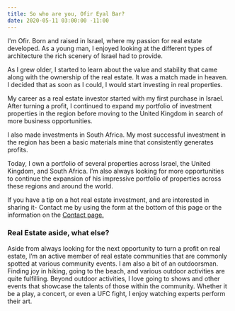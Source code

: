 ```yaml
---
title: So who are you, Ofir Eyal Bar?
date: 2020-05-11 03:00:00 -11:00
---
```



I'm Ofir. Born and raised in Israel, where my passion for real estate developed. As a young man, I enjoyed looking at the different types of architecture the rich scenery of Israel had to provide.

As I grew older, I started to learn about the value and stability that came along with the ownership of the real estate. It was a match made in heaven. I decided that as soon as I could, I would start investing in real properties.

My career as a real estate investor started with my first purchase in Israel. After turning a profit, I continued to expand my portfolio of investment properties in the region before moving to the United Kingdom in search of more business opportunities.

I also made investments in South Africa. My most successful investment in the region has been a basic materials mine that consistently generates profits.

Today, I own a portfolio of several properties across Israel, the United Kingdom, and South Africa. I’m also always looking for more opportunities to continue the expansion of his impressive portfolio of properties across these regions and around the world.

If you have a tip on a hot real estate investment, and are interested in sharing it- Contact me by using the form at the bottom of this page or the information on the [Contact page.](https://www.linkedin.com/in/ofir-eyal-bar-074307181/?originalSubdomain=uk)

### Real Estate aside, what else?

Aside from always looking for the next opportunity to turn a profit on real estate, I’m an active member of real estate communities that are commonly spotted at various community events.
I am also a bit of an outdoorsman. Finding joy in hiking, going to the beach, and various outdoor activities are quite fulfilling.
Beyond outdoor activities, I love going to shows and other events that showcase the talents of those within the community. Whether it be a play, a concert, or even a UFC fight, I enjoy watching experts perform their art.
